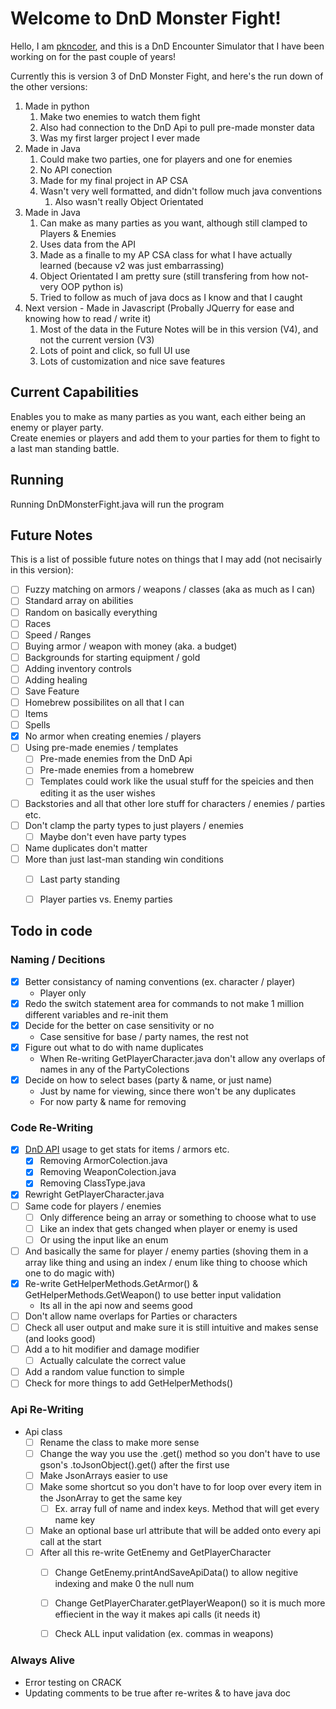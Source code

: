 # Welcome to DnD Monster Fight!

Hello, I am <a href="https://github.com/pkncoder/">pkncoder</a>, and this is a DnD Encounter Simulator that I have been working on for the past couple of years!

Currently this is version 3 of DnD Monster Fight, and here's the run down of the other versions:
1. Made in python
   1. Make two enemies to watch them fight
   2. Also had connection to the DnD Api to pull pre-made monster data
   3. Was my first larger project I ever made
2. Made in Java
   1. Could make two parties, one for players and one for enemies
   2. No API conection
   3. Made for my final project in AP CSA
   4. Wasn't very well formatted, and didn't follow much java conventions
      1. Also wasn't really Object Orientated
3. Made in Java
   1. Can make as many parties as you want, although still clamped to Players & Enemies
   2. Uses data from the API
   3. Made as a finalle to my AP CSA class for what I have actually learned (because v2 was just embarrassing)
   4. Object Orientated I am pretty sure (still transfering from how not-very OOP python is)
   5. Tried to follow as much of java docs as I know and that I caught
4. Next version - Made in Javascript (Probally JQuerry for ease and knowing how to read / write it)
   1. Most of the data in the Future Notes will be in this version (V4), and not the current version (V3)
   2. Lots of point and click, so full UI use
   3. Lots of customization and nice save features


## Current Capabilities

Enables you to make as many parties as you want, each either being an enemy or player party.<br>
Create enemies or players and add them to your parties for them to fight to a last man standing battle.


## Running

Running DnDMonsterFight.java will run the program


## Future Notes

This is a list of possible future notes on things that I may add (not necisairly in this version):
- [ ] Fuzzy matching on armors / weapons / classes (aka as much as I can)
- [ ] Standard array on abilities
- [ ] Random on basically everything
- [ ] Races
- [ ] Speed / Ranges
- [ ] Buying armor / weapon with money (aka. a budget)
- [ ] Backgrounds for starting equipment / gold
- [ ] Adding inventory controls
- [ ] Adding healing
- [ ] Save Feature
- [ ] Homebrew possibilites on all that I can
- [ ] Items
- [ ] Spells
- [x] No armor when creating enemies / players
- [ ] Using pre-made enemies / templates
  - [ ] Pre-made enemies from the DnD Api
  - [ ] Pre-made enemies from a homebrew
  - [ ] Templates could work like the usual stuff for the speicies and then editing it as the user wishes
- [ ] Backstories and all that other lore stuff for characters / enemies / parties etc.
- [ ] Don't clamp the party types to just players / enemies
  - [ ] Maybe don't even have party types
- [ ] Name duplicates don't matter
- [ ] More than just last-man standing win conditions
  - [ ] Last party standing
  - [ ] Player parties vs. Enemy parties


## Todo in code

### Naming / Decitions

- [x] Better consistancy of naming conventions (ex. character / player)
  - Player only
- [x] Redo the switch statement area for commands to not make 1 million different variables and re-init them
- [x] Decide for the better on case sensitivity or no 
  - Case sensitive for base / party names, the rest not
- [x] Figure out what to do with name duplicates
   - When Re-writing GetPlayerCharacter.java don't allow any overlaps of names in any of the PartyColections
- [x] Decide on how to select bases (party & name, or just name)
  - Just by name for viewing, since there won't be any duplicates
  - For now party & name for removing


### Code Re-Writing

- [x] <a href="http://www.dnd5eapi.co/">DnD API</a> usage to get stats for items / armors etc.
    - [x] Removing ArmorColection.java
    - [x] Removing WeaponColection.java
    - [x] Removing ClassType.java
- [x] Rewright GetPlayerCharacter.java
- [ ] Same code for players / enemies
    - [ ] Only difference being an array or something to choose what to use
    - [ ] Like an index that gets changed when player or enemy is used
    - [ ] Or using the input like an enum
- [ ] And basically the same for player / enemy parties (shoving them in a array like thing and using an index / enum like thing to choose which one to do magic with)
- [x] Re-write GetHelperMethods.GetArmor() & GetHelperMethods.GetWeapon() to use better input validation
  - Its all in the api now and seems good
- [ ] Don't allow name overlaps for Parties or characters
- [ ] Check all user output and make sure it is still intuitive and makes sense (and looks good)
- [ ] Add a to hit modifier and damage modifier
  - [ ] Actually calculate the correct value
- [ ] Add a random value function to simple
- [ ] Check for more things to add GetHelperMethods()

### Api Re-Writing
- Api class
  - [ ] Rename the class to make more sense
  - [ ] Change the way you use the .get() method so you don't have to use gson's .toJsonObject().get() after the first use
  - [ ] Make JsonArrays easier to use
  - [ ] Make some shortcut so you don't have to for loop over every item in the JsonArray to get the same key 
    - [ ] Ex. array full of name and index keys. Method that will get every name key
  - [ ] Make an optional base url attribute that will be added onto every api call at the start
  - [ ] After all this re-write GetEnemy and GetPlayerCharacter
    - [ ] Change GetEnemy.printAndSaveApiData() to allow negitive indexing and make 0 the null num
    - [ ] Change GetPlayerCharater.getPlayerWeapon() so it is much more effiecient in the way it makes api calls (it needs it)
    - [ ] Check ALL input validation (ex. commas in weapons)


### Always Alive

- Error testing on CRACK
- Updating comments to be true after re-writes & to have java doc